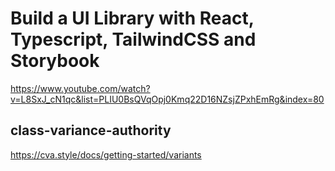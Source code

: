# Build a UI Library with React, Typescript, TailwindCSS and Storybook

https://www.youtube.com/watch?v=L8SxJ_cN1qc&list=PLIU0BsQVqOpj0Kmq22D16NZsjZPxhEmRg&index=80

## class-variance-authority

https://cva.style/docs/getting-started/variants
